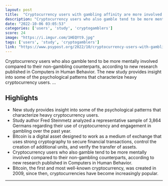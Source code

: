 ```yaml
---
layout: post
title:  "Cryptocurrency users with gambling affinity are more involved mentally and financially than non-gambling users"
description: "Cryptocurrency users who also gamble tend to be more mentally involved compared to their non-gambling counterparts, according to new research published in Computers in Human Behavior. The new study provides insight into some of the psychological patterns that characterize heavy cryptocurrency users. ..."
date: "2022-10-06 03:05:53"
categories: ['users', 'study', 'cryptogamblers']
score: 24
image: "https://i.imgur.com/1HEQYt9.jpg"
tags: ['users', 'study', 'cryptogamblers']
link: "https://www.psypost.org/2022/10/cryptocurrency-users-with-gambling-affinity-are-more-involved-mentally-and-financially-than-non-gambling-users-63990"
---
```


Cryptocurrency users who also gamble tend to be more mentally involved compared to their non-gambling counterparts, according to new research published in Computers in Human Behavior. The new study provides insight into some of the psychological patterns that characterize heavy cryptocurrency users. ...

## Highlights

- New study provides insight into some of the psychological patterns that characterize heavy cryptocurrency users.
- Study author Fred Steinmetz analyzed a representative sample of 3,864 Germans regarding their use of cryptocurrency and engagement in gambling over the past year.
- Bitcoin is a digital asset designed to work as a medium of exchange that uses strong cryptography to secure financial transactions, control the creation of additional units, and verify the transfer of assets.
- Cryptocurrency users who also gamble tend to be more mentally involved compared to their non-gambling counterparts, according to new research published in Computers in Human Behavior.
- Bitcoin, the first and most well-known cryptocurrency, was created in 2009, since then, cryptocurrencies have become increasingly popular.

---
